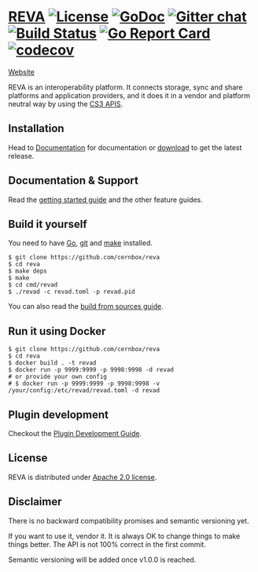 [REVA](https://cernbox.github.io/reva/) 
[![License](https://img.shields.io/badge/License-Apache%202.0-blue.svg)](https://opensource.org/licenses/Apache-2.0) [![GoDoc](https://godoc.org/github.com/cernbox/reva?status.svg)](https://godoc.org/github.com/cernbox/reva)
 [![Gitter chat](https://badges.gitter.im/cs3org/reva.png)](https://gitter.im/cs3org/reva) [![Build Status](https://travis-ci.org/cernbox/reva.svg?branch=master)](https://travis-ci.org/cernbox/reva) [![Go Report Card](https://goreportcard.com/badge/github.com/cernbox/reva)](https://goreportcard.com/report/github.com/cernbox/reva)  [![codecov](https://codecov.io/gh/cernbox/reva/branch/master/graph/badge.svg)](https://codecov.io/gh/cernbox/reva) 
================
[Website](https://cernbox.github.io/reva/)

REVA is an interoperability platform. It connects storage, sync and share platforms and application providers, and it does it in a vendor and platform neutral way by using the [CS3 APIS](https://github.com/cernbox/cs3apis).

## Installation
Head to [Documentation](https://cernbox.github.io/reva/) for documentation or [download](https://github.com/cernbox/reva/releases) to get the latest release.

## Documentation & Support
Read the [getting started guide](https://cernbox.github.io/reva/beginner-guide.html) and the other feature guides.


## Build it yourself
You need to have [Go](https://golang.org/doc/install), [git](https://git-scm.com/) and [make](https://en.wikipedia.org/wiki/Make_(software)) installed.

```
$ git clone https://github.com/cernbox/reva
$ cd reva
$ make deps
$ make
$ cd cmd/revad
$ ./revad -c revad.toml -p revad.pid
```

You can also read the [build from sources guide](https://cernbox.github.io/reva/building-reva.html).

## Run it using Docker

```
$ git clone https://github.com/cernbox/reva
$ cd reva
$ docker build . -t revad
$ docker run -p 9999:9999 -p 9998:9998 -d revad
# or provide your own config 
# $ docker run -p 9999:9999 -p 9998:9998 -v /your/config:/etc/revad/revad.toml -d revad
```

## Plugin development

Checkout the [Plugin Development Guide](https://cernbox.github.io/reva/plugin-development.html).

## License

REVA is distributed under [Apache 2.0 license](https://github.com/cernbox/reva/blob/master/LICENSE).

## Disclaimer

There is no backward compatibility promises and semantic versioning yet.

If you want to use it, vendor it. It is always OK to change things to make things better.
The API is not 100% correct in the first commit.

Semantic versioning will be added once v1.0.0 is reached.
